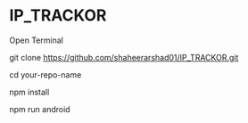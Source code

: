 # IP_TRACKOR

Open Terminal

git clone https://github.com/shaheerarshad01/IP_TRACKOR.git 

cd your-repo-name

npm install

npm run android
